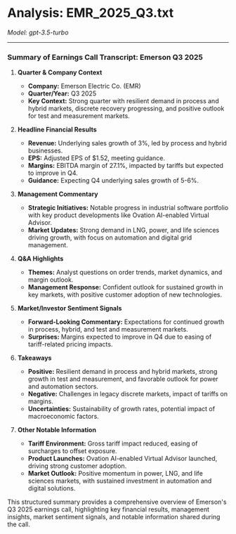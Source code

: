 # Analysis: EMR_2025_Q3.txt

*Model: gpt-3.5-turbo*

---

### Summary of Earnings Call Transcript: Emerson Q3 2025

1. **Quarter & Company Context**
   - **Company:** Emerson Electric Co. (EMR)
   - **Quarter/Year:** Q3 2025
   - **Key Context:** Strong quarter with resilient demand in process and hybrid markets, discrete recovery progressing, and positive outlook for test and measurement markets.

2. **Headline Financial Results**
   - **Revenue:** Underlying sales growth of 3%, led by process and hybrid businesses.
   - **EPS:** Adjusted EPS of $1.52, meeting guidance.
   - **Margins:** EBITDA margin of 27.1%, impacted by tariffs but expected to improve in Q4.
   - **Guidance:** Expecting Q4 underlying sales growth of 5-6%.

3. **Management Commentary**
   - **Strategic Initiatives:** Notable progress in industrial software portfolio with key product developments like Ovation AI-enabled Virtual Advisor.
   - **Market Updates:** Strong demand in LNG, power, and life sciences driving growth, with focus on automation and digital grid management.

4. **Q&A Highlights**
   - **Themes:** Analyst questions on order trends, market dynamics, and margin outlook.
   - **Management Response:** Confident outlook for sustained growth in key markets, with positive customer adoption of new technologies.

5. **Market/Investor Sentiment Signals**
   - **Forward-Looking Commentary:** Expectations for continued growth in process, hybrid, and test and measurement markets.
   - **Surprises:** Margins expected to improve in Q4 due to easing of tariff-related pricing impacts.

6. **Takeaways**
   - **Positive:** Resilient demand in process and hybrid markets, strong growth in test and measurement, and favorable outlook for power and automation sectors.
   - **Negative:** Challenges in legacy discrete markets, impact of tariffs on margins.
   - **Uncertainties:** Sustainability of growth rates, potential impact of macroeconomic factors.

7. **Other Notable Information**
   - **Tariff Environment:** Gross tariff impact reduced, easing of surcharges to offset exposure.
   - **Product Launches:** Ovation AI-enabled Virtual Advisor launched, driving strong customer adoption.
   - **Market Outlook:** Positive momentum in power, LNG, and life sciences markets, with sustained investment in automation and digital solutions.

This structured summary provides a comprehensive overview of Emerson's Q3 2025 earnings call, highlighting key financial results, management insights, market sentiment signals, and notable information shared during the call.